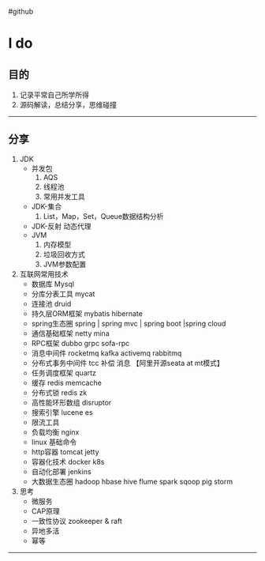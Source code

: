#github
# I do
## 目的
1. 记录平常自己所学所得
2. 源码解读，总结分享，思维碰撞

---
## 分享
1. JDK
	* 并发包
		1. AQS 
		2. 线程池
		3. 常用并发工具
	* JDK-集合
		1. List，Map，Set，Queue数据结构分析
	* JDK-反射 动态代理
	* JVM
		1. 内存模型
		2. 垃圾回收方式
		3. JVM参数配置
2. 互联网常用技术
	* 数据库 Mysql 
	* 分库分表工具 mycat
	* 连接池 druid
	* 持久层ORM框架 mybatis  hibernate
	* spring生态圈 spring | spring mvc | spring boot |spring cloud
	* 通信基础框架 netty mina 
	* RPC框架 dubbo   grpc  sofa-rpc
	* 消息中间件 rocketmq  kafka  activemq  rabbitmq
	* 分布式事务中间件 tcc  补偿 消息   【阿里开源seata at mt模式】
	* 任务调度框架  quartz
	* 缓存 redis memcache
	* 分布式锁  redis zk 
	* 高性能环形数组 disruptor
	* 搜索引擎  lucene es
	* 限流工具
	* 负载均衡 nginx
	* linux 基础命令
	* http容器 tomcat jetty
	* 容器化技术 docker k8s
	* 自动化部署 jenkins
	* 大数据生态圈 hadoop  hbase  hive  flume  spark  sqoop  pig storm 
4. 思考
	* 微服务
	* CAP原理
	* 一致性协议 zookeeper & raft
	* 异地多活
	* 幂等
	
---
